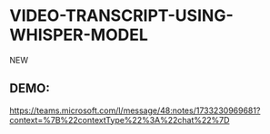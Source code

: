 # VIDEO-TRANSCRIPT-USING-WHISPER-MODEL
NEW

## DEMO:

https://teams.microsoft.com/l/message/48:notes/1733230969681?context=%7B%22contextType%22%3A%22chat%22%7D
